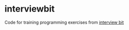 # interviewbit

Code for training programming exercises from [interview bit](http://www.interviewbit.com)
